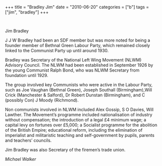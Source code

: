 +++
title = "Bradley Jim"
date = "2010-06-20"
categories = ["b"]
tags = ["jim", "bradley"]
+++

 

Jim Bradley

J J W Bradley had been an SDF member but was more noted for being a founder member of Bethnal Green Labour Party, which remained closely linked to the Communist Party up until around 1930.

Bradley was Secretary of the National Left Wing Movement (NLWM) Advisory Council. The NLWM had been established in September 1926 by the young Communist Ralph Bond, who was NLWM Secretary from foundation until 1929.

The group involved key Communists who were active in the Labour Party, such as Joe Vaughan (Bethnal Green), Joseph Southall (Birmingham),Will Crick (Manchester & Salford), Dr Robert Dunstan (Birmingham), and C (possibly Con) J Moody (Richmond).

Non communists involved in NLWM included Alex Gossip, S O Davies, Will Lawther. The Movement’s programme included nationalisation of industry without compensation; the introduction of a legal £4 minimum wage; a capital levy on fortunes over £5,000; a Socialist programme for the abolition of the British Empire; educational reform, including the elimination of imperialist and militaristic teaching and self-government by pupils, parents and teachers’ councils.

Jim Bradley was also Secretary of the firemen’s trade union.

_Michael Walker_
